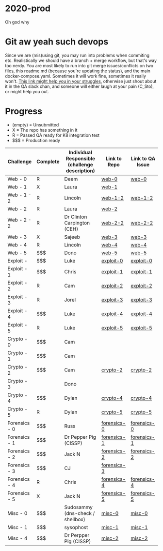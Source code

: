 # 2020-prod
Oh god why

# Git aw yeah such devops
Since we are (mis)using git, you may run into problems when commiting etc. Realistically we should have a branch + merge workflow, but that's way too nerdy. You are most likely to run into git merge issues/conflicts on two files, this readme.md (because you're updating the status), and the main docker-compose.yaml. Sometimes it will work fine, sometimes it really won't. [This link might help you in your struggles](https://docs.github.com/en/free-pro-team@latest/github/collaborating-with-issues-and-pull-requests/resolving-a-merge-conflict-using-the-command-line), otherwise just shout about it in the QA slack chan, and someone will either laugh at your pain (C_Sto), or might help you out.

# Progress

- (empty) = Unsubmitted
- X = The repo has something in it
- R = Passed QA ready for K8 integration test
- $$$ = Production ready

|Challenge | Complete | Individual Responsible (challenge description) | Link to Repo | Link to QA Issue |
|---|---|---|---|---|
|Web - 0 | R | Deem | [web-0](https://github.com/WACTF-org/sysophost-challenges/tree/master/web-0) | [web-0](https://github.com/WACTF-org/sysophost-challenges/issues/2) |
|Web - 1 | X | Laura | [web-1](https://github.com/WACTF-org/ld-preload-challenges/tree/master/web-1-dependencycheck-filedrop) | |
|Web - 1 - 2 | R | Lincoln | [web-1-2](https://github.com/WACTF-org/legendoflynkle-challenges/tree/master/web-1) | [web-1-2](https://github.com/WACTF-org/legendoflynkle-challenges/issues/2) |
|Web - 2 | R | Laura | [web-2](https://github.com/WACTF-org/ld-preload-challenges/tree/master/web-2-hardcodedsecrets)  | |
|Web - 2 - 2 | R | Dr Clinton Carpington (CEH) | [web-2-2](https://github.com/WACTF-org/swarley7-challfenges) | [web-2-2](https://github.com/WACTF-org/swarley7-challenges/issues/1) |
|Web - 3 | X | Sajeeb | [web-3](https://github.com/WACTF-org/xyantix-challenges/tree/master/web-3)| [web-3](https://github.com/WACTF-org/xyantix-challenges/issues/2)|
|Web - 4 | R | Lincoln | [web-4](https://github.com/WACTF-org/legendoflynkle-challenges/tree/master/web-4) | [web-4](https://github.com/WACTF-org/legendoflynkle-challenges/issues/1) | 
|Web - 5 | $$$ | Dono | [web-5](https://github.com/WACTF-org/dzflack-challenges/tree/master/web-5) | [web-5](https://github.com/WACTF-org/dzflack-challenges/issues/1)|
|Exploit -  | $$$ | Luke | [exploit-0](https://github.com/WACTF-org/lukehealy-challenges/tree/master/exp-0) | [exploit-0](https://github.com/WACTF-org/lukehealy-challenges/issues/1) |
|Exploit - 1 | $$$ | Chris | [exploit-1](https://github.com/WACTF-org/0xdecode-challenges/tree/master/exploit-1)| [exploit-1](https://github.com/WACTF-org/0xdecode-challenges/issues/1)|
|Exploit - 2 | R | Cam | [exploit-2](https://github.com/WACTF-org/c-sto-challenges/tree/master/crypto-2) | [exploit-2](https://github.com/WACTF-org/c-sto-challenges/issues/1) |
|Exploit - 3 | R | Jorel | [exploit-3](https://github.com/WACTF-org/jorelpaddick-challenges/tree/master/exp-3) | [exploit-3](https://github.com/WACTF-org/jorelpaddick-challenges/issues/1)|
|Exploit - 4 | $$$ | Luke | [exploit-4](https://github.com/WACTF-org/lukehealy-challenges/tree/master/exp-4) | [exploit-4](https://github.com/WACTF-org/lukehealy-challenges/issues/2)
|Exploit - 5 | R | Luke | [exploit-5](https://github.com/WACTF-org/lukehealy-challenges/tree/master/exp-5) | [exploit-5](https://github.com/WACTF-org/lukehealy-challenges/issues/3) |
|Crypto - 0 | $$$ | Cam |
|Crypto - 1 | $$$ | Cam |
|Crypto - 2 | $$$ | Cam | [crypto-2](https://github.com/WACTF-org/c-sto-challenges/tree/master/crypto-2) | [crypto-2](https://github.com/WACTF-org/c-sto-challenges/issues/2) |
|Crypto - 3 |  | Dono |
|Crypto - 4 | $$$ | Dylan | [crypto-4](https://github.com/WACTF-org/dpindur-challenges/tree/master/crypto-4) | [crypto-4](https://github.com/WACTF-org/dpindur-challenges/issues/2)
|Crypto - 5 | R | Dylan | [crypto-5](https://github.com/WACTF-org/dpindur-challenges/tree/master/crypto-5) | [crypto-5](https://github.com/WACTF-org/dpindur-challenges/issues/3)
|Forensics - 0 | $$$ | Russ | [forensics-0](https://github.com/WACTF-org/rustla-challenges/blob/master/forensics-0.md) | [forensics-0](https://github.com/WACTF-org/rustla-challenges/issues/1)
|Forensics - 1 | $$$ |  Dr Pepper Pig (CISSP) | [forensics-1](https://github.com/WACTF-org/kronicd-challenges/tree/master/df-1) | [forensics-1](https://github.com/WACTF-org/kronicd-challenges/issues/2)
|Forensics - 2 | $$$ |  Jack N | [forensics-2](https://github.com/WACTF-org/jib1337-challenges/tree/master/forensics-2) | [forensics-2](https://github.com/WACTF-org/jib1337-challenges/issues/2)
|Forensics - 3 | $$$ | CJ | [forensics-3](https://github.com/WACTF-org/xyantix-challenges/blob/master/forensics-3.md) | |
|Forensics - 4 | R | Chris | [forensics-4](https://github.com/WACTF-org/0xdecode-challenges/tree/master/forensics-3) | [forensics-4](https://github.com/WACTF-org/0xdecode-challenges/issues/2) |
|Forensics - 5 | X | Jack N | [forensics-5](https://github.com/WACTF-org/jib1337-challenges/tree/master/forensics-4) | [forensics-5](https://github.com/WACTF-org/jib1337-challenges/issues/1)|
|Misc - 0 | $$$ | Sudosammy (dns-check / shellbox) | [misc-0](https://github.com/WACTF-org/sudosammy-challenges/tree/master/)| [misc-0](https://github.com/WACTF-org/sudosammy-challenges/issues/1)|
|Misc - 1 | $$$ | sysophost | [misc-1](https://github.com/WACTF-org/sysophost-challenges/tree/master/misc-1) | [misc-1](https://github.com/WACTF-org/sysophost-challenges/issues/1) |
|Misc - 4 | $$$ | Dr Perpper Pig (CISSP) | [misc-2](https://github.com/WACTF-org/kronicd-challenges/tree/master/misc-2) | [misc-2](https://github.com/WACTF-org/kronicd-challenges/issues/1)|
